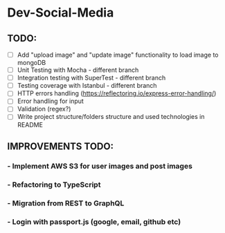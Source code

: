 # Dev-Social-Media

## TODO:
- [ ] Add "upload image" and "update image" functionality to load image to mongoDB
- [ ] Unit Testing with Mocha - different branch
- [ ] Integration testing with SuperTest - different branch
- [ ] Testing coverage with Istanbul - different branch
- [ ] HTTP errors handling (https://reflectoring.io/express-error-handling/)
- [ ] Error handling for input
- [ ] Validation (regex?)
- [ ] Write project structure/folders structure and used technologies in README

## IMPROVEMENTS TODO:

### - Implement AWS S3 for user images and post images
### - Refactoring to TypeScript
### -  Migration from REST to GraphQL
### - Login with passport.js (google, email, github etc)